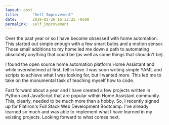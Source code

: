 ```yaml
---
layout: post
title:      "Self Improvement"
date:       2019-02-26 16:32:25 -0500
permalink:  self_improvement
---
```



Over the past year or so I have become obsessed with home automation. This started out simple enough with a few smart bulbs and a motion sensor. Those small additions to my home led me down a path to automating absolutely anything that could be (as well as some things that shouldn't be).

I found the open source home automation platform Home Assistant and while overwhelmed at first, fell in love. I was soon writing simple YAML and scripts to achieve what I was looking for, but I wanted more. This led me to take on the monumental task of teaching myself how to code.

Fast forward about a year and I have created a few projects written in Python and JavaScript that are popular within Home Assistant community. This, clearly, needed to be much more than a hobby. So, I recently signed up for Flatiron's Full Stack Web Development Bootcamp. I've already learned so much and was able to implement what I have learned in my existing projects. Looking forward to what comes next.
